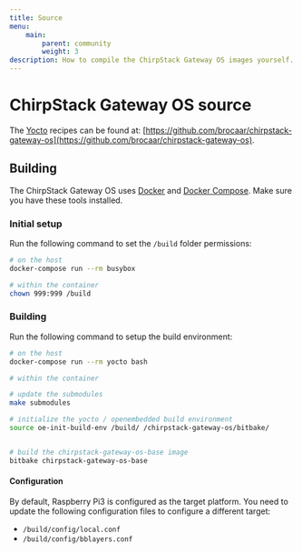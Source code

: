 ```yaml
---
title: Source
menu:
    main:
        parent: community
        weight: 3
description: How to compile the ChirpStack Gateway OS images yourself.
---
```


# ChirpStack Gateway OS source

The [Yocto](https://www.yoctoproject.org/) recipes can be found at:
[https://github.com/brocaar/chirpstack-gateway-os](https://github.com/brocaar/chirpstack-gateway-os).

## Building

The ChirpStack Gateway OS uses [Docker](https://www.docker.com/) and
[Docker Compose](https://docs.docker.com/compose/). Make sure you have
these tools installed.


### Initial setup

Run the following command to set the `/build` folder permissions:

```bash
# on the host
docker-compose run --rm busybox

# within the container
chown 999:999 /build
```

### Building

Run the following command to setup the build environment:

```bash
# on the host
docker-compose run --rm yocto bash

# within the container

# update the submodules
make submodules

# initialize the yocto / openembedded build environment
source oe-init-build-env /build/ /chirpstack-gateway-os/bitbake/


# build the chirpstack-gateway-os-base image
bitbake chirpstack-gateway-os-base
```

#### Configuration

By default, Raspberry Pi3 is configured as the target platform. You need to
update the following configuration files to configure a different target:

* `/build/config/local.conf`
* `/build/config/bblayers.conf`
